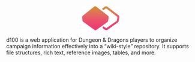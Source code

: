<div id="header" align="center">
  <img src="https://github.com/GrantLindquist/d100/blob/dev/public/d100.png" width="100"/>
</div>

d100 is a web application for Dungeon & Dragons players to organize campaign information effectively into a “wiki-style” repository. It supports file structures, rich text, reference images, tables, and more. 
